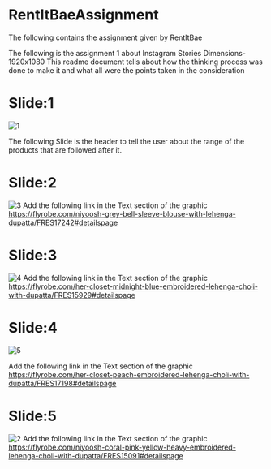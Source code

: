 # RentItBaeAssignment
The following contains the assignment given by RentItBae

The following is the assignment 1 about Instagram Stories 
Dimensions- 1920x1080
This readme document tells about how the thinking process was done to make it and what all were the points taken in the consideration
# Slide:1
![1](https://user-images.githubusercontent.com/31994579/66377495-5aa86c00-e9cf-11e9-8399-ee82052e582d.png)

The following Slide is the header to tell the user about the range of the products that are followed after it.
# Slide:2
![3](https://user-images.githubusercontent.com/31994579/66378644-86c4ec80-e9d1-11e9-9366-744c8fa1f869.png)
Add the following link in the Text section of the graphic https://flyrobe.com/niyoosh-grey-bell-sleeve-blouse-with-lehenga-dupatta/FRES17242#detailspage

# Slide:3
![4](https://user-images.githubusercontent.com/31994579/66377545-6d22a580-e9cf-11e9-81c0-5dbacdcbc16c.png)
Add the following link in the Text section of the graphic https://flyrobe.com/her-closet-midnight-blue-embroidered-lehenga-choli-with-dupatta/FRES15929#detailspage
# Slide:4
![5](https://user-images.githubusercontent.com/31994579/66377547-6d22a580-e9cf-11e9-98d8-afaea9b0742a.png)

Add the following link in the Text section of the graphic https://flyrobe.com/her-closet-peach-embroidered-lehenga-choli-with-dupatta/FRES17198#detailspage
# Slide:5
![2](https://user-images.githubusercontent.com/31994579/66377543-6d22a580-e9cf-11e9-81aa-c6157d075110.png)
Add the following link in the Text section of the graphic
https://flyrobe.com/niyoosh-coral-pink-yellow-heavy-embroidered-lehenga-choli-with-dupatta/FRES15091#detailspage
